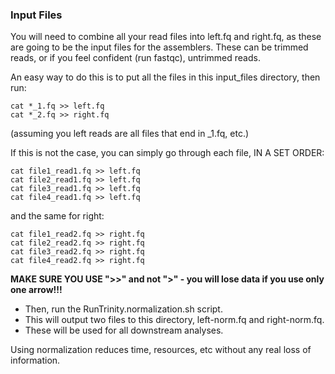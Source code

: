 ### Input Files ###

You will need to combine all your read files into left.fq and right.fq, as these are going to be the input files for the assemblers.  These can be trimmed reads, or if you feel confident (run fastqc), untrimmed reads.

An easy way to do this is to put all the files in this input_files directory, then run:
```
cat *_1.fq >> left.fq
cat *_2.fq >> right.fq
```
(assuming you left reads are all files that end in _1.fq, etc.)

If this is not the case, you can simply go through each file, IN A SET ORDER:
```
cat file1_read1.fq >> left.fq
cat file2_read1.fq >> left.fq
cat file3_read1.fq >> left.fq
cat file4_read1.fq >> left.fq
```
and the same for right:
```
cat file1_read2.fq >> right.fq
cat file2_read2.fq >> right.fq
cat file3_read2.fq >> right.fq
cat file4_read2.fq >> right.fq
```
__MAKE SURE YOU USE ">>" and not ">" - you will lose data if you use only one arrow!!!__

- Then, run the RunTrinity.normalization.sh script. 
- This will output two files to this directory, left-norm.fq and right-norm.fq.  
- These will be used for all downstream analyses.  

Using normalization reduces time, resources, etc without any real loss of information.

